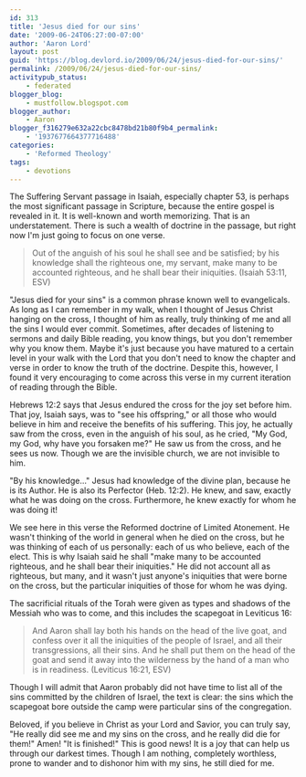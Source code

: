 ```yaml
---
id: 313
title: 'Jesus died for our sins'
date: '2009-06-24T06:27:00-07:00'
author: 'Aaron Lord'
layout: post
guid: 'https://blog.devlord.io/2009/06/24/jesus-died-for-our-sins/'
permalink: /2009/06/24/jesus-died-for-our-sins/
activitypub_status:
    - federated
blogger_blog:
    - mustfollow.blogspot.com
blogger_author:
    - Aaron
blogger_f316279e632a22cbc8478bd21b80f9b4_permalink:
    - '1937677664377716488'
categories:
    - 'Reformed Theology'
tags:
    - devotions
---
```


The Suffering Servant passage in Isaiah, especially chapter 53, is perhaps the most significant passage in Scripture, because the entire gospel is revealed in it. It is well-known and worth memorizing. That is an understatement. There is such a wealth of doctrine in the passage, but right now I'm just going to focus on one verse.
<blockquote>Out of the anguish of his soul he shall see and be satisfied;
by his knowledge shall the righteous one, my servant,
make many to be accounted righteous,
and he shall bear their iniquities. (Isaiah 53:11, ESV)</blockquote>
"Jesus died for your sins" is a common phrase known well to evangelicals. As long as I can remember in my walk, when I thought of Jesus Christ hanging on the cross, I thought of him as really, truly thinking of me and all the sins I would ever commit. Sometimes, after decades of listening to sermons and daily Bible reading, you know things, but you don't remember why you know them. Maybe it's just because you have matured to a certain level in your walk with the Lord that you don't need to know the chapter and verse in order to know the truth of the doctrine. Despite this, however, I found it very encouraging to come across this verse in my current iteration of reading through the Bible.

Hebrews 12:2 says that Jesus endured the cross for the joy set before him. That joy, Isaiah says, was to "see his offspring," or all those who would believe in him and receive the benefits of his suffering. This joy, he actually saw from the cross, even in the anguish of his soul, as he cried, "My God, my God, why have you forsaken me?" He saw us from the cross, and he sees us now. Though we are the invisible church, we are not invisible to him.

"By his knowledge..." Jesus had knowledge of the divine plan, because he is its Author. He is also its Perfector (Heb. 12:2). He knew, and saw, exactly what he was doing on the cross. Furthermore, he knew exactly for whom he was doing it!

We see here in this verse the Reformed doctrine of Limited Atonement. He wasn't thinking of the world in general when he died on the cross, but he was thinking of each of us personally: each of us who believe, each of the elect. This is why Isaiah said he shall "make many to be accounted righteous, and he shall bear their iniquities." He did not account all as righteous, but many, and it wasn't just anyone's iniquities that were borne on the cross, but the particular iniquities of those for whom he was dying.

The sacrificial rituals of the Torah were given as types and shadows of the Messiah who was to come, and this includes the scapegoat in Leviticus 16:
<blockquote>And Aaron shall lay both his hands on the head of the live goat, and confess over it all the iniquities of the people of Israel, and all their transgressions, all their sins. And he shall put them on the head of the goat and send it away into the wilderness by the hand of a man who is in readiness. (Leviticus 16:21, ESV)</blockquote>
Though I will admit that Aaron probably did not have time to list all of the sins committed by the children of Israel, the text is clear: the sins which the scapegoat bore outside the camp were particular sins of the congregation.

Beloved, if you believe in Christ as your Lord and Savior, you can truly say, "He really did see me and my sins on the cross, and he really did die for them!" Amen! "It is finished!" This is good news! It is a joy that can help us through our darkest times. Though I am nothing, completely worthless, prone to wander and to dishonor him with my sins, he still died for me.
<div class="blogger-post-footer"><img alt="" width="1" height="1" /></div>